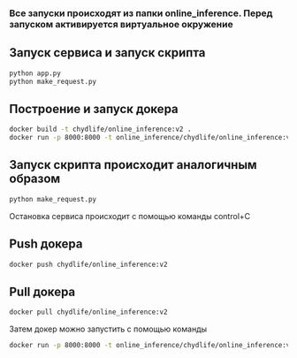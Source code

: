 ### Все запуски происходят из папки online_inference. Перед запуском активируется виртуальное окружение

## Запуск сервиса и запуск скрипта
```bash
python app.py
python make_request.py
```


## Построение и запуск докера
```bash
docker build -t chydlife/online_inference:v2 .
docker run -p 8000:8000 -t online_inference/chydlife/online_inference:v2
```


## Запуск скрипта происходит аналогичным образом
```bash
python make_request.py
```

Остановка сервиса происходит с помощью команды control+C

## Push докера
```bash
docker push chydlife/online_inference:v2
```


## Pull докера
```bash
docker pull chydlife/online_inference:v2
```

Затем докер можно запустить с помощью команды 
```bash
docker run -p 8000:8000 -t online_inference/chydlife/online_inference:v2
```